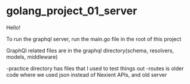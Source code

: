 # golang_project_01_server

Hello!

To run the graphql server, run the main.go file in the root of this project

GraphQl related files are in the graphql directory(schema, resolvers, models, middleware) 

-practice directory has files that I used to test things out
-routes is older code where we used json instead of Nexient APIs, and old server
